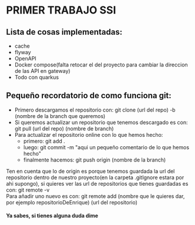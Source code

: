 # PRIMER TRABAJO SSI
## Lista de cosas implementadas:  
- cache
- flyway  
- OpenAPI  
- Docker compose(falta retocar el del proyecto para cambiar la direccion de las API en gateway)   
- Todo con quarkus 

## Pequeño recordatorio de como funciona git:  
- Primero descargamos el repositorio con: git clone (url del repo) -b (nombre de la branch que queremos)
- Si queremos actualizar un repositorio que tenemos descargado es con: git pull (url del repo) (nombre de branch)  
- Para actualizar el repositorio online con lo que hemos hecho:  
  - primero: git add .
  - luego: git commit -m "aqui un pequeño comentario de lo que hemos hecho"
  - finalmente hacemos: git push origin (nombre de la branch)   

Ten en cuenta que lo de origin es porque tenemos guardada la url del repositorio dentro de nuestro proyecto(en la carpeta .gitIgnore estara por ahi supongo),
si quieres ver las url de repositorios que tienes guardadas es con: git remote -v  
Para añadir uno nuevo es con: git remote add (nombre que le quieres dar, por ejemplo repositorioDeEnrique) (url del repositorio)  
#### Ya sabes, si tienes alguna duda dime
